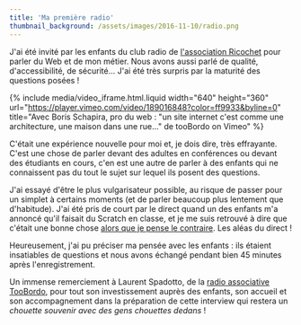 ```yaml
---
title: 'Ma première radio'
thumbnail_background: /assets/images/2016-11-10/radio.png
---
```


J'ai été invité par les enfants du club radio de
[l'association Ricochet](http://www.ricochetasso.fr/) pour parler du Web et de
mon métier. Nous avons aussi parlé de qualité, d'accessibilité, de sécurité…
J'ai été très surpris par la maturité des questions posées !

{% include media/video_iframe.html.liquid width="640" height="360" url="https://player.vimeo.com/video/189016848?color=ff9933&byline=0" title="Avec Boris Schapira, pro du web : &quot;un site internet c'est comme une architecture, une maison dans une rue...&quot; de tooBordo on Vimeo" %}

C'était une expérience nouvelle pour moi et, je dois dire, très effrayante.
C'est une chose de parler devant des adultes en conférences ou devant des
étudiants en cours, c'en est une autre de parler à des enfants qui ne
connaissent pas du tout le sujet sur lequel ils posent des questions.

J'ai essayé d'être le plus vulgarisateur possible, au risque de passer pour un
simplet à certains moments (et de parler beaucoup plus lentement que
d'habitude). J'ai été pris de court par le direct quand un des enfants m'a
annoncé qu'il faisait du Scratch en classe, et je me suis retrouvé à dire que
c'était une bonne chose
[alors que je pense le contraire](/notes/2014-06-le-code-a-change/). Les aléas
du direct !

Heureusement, j'ai pu préciser ma pensée avec les enfants : ils étaient
insatiables de questions et nous avons échangé pendant bien 45 minutes après
l'enregistrement.

Un immense remerciement à Laurent Spadotto, de la
[radio associative TooBordo](http://toobordo.net/), pour tout son investissement
auprès des enfants, son accueil et son accompagnement dans la préparation de
cette interview qui restera un _chouette souvenir avec des gens chouettes
dedans_ !
